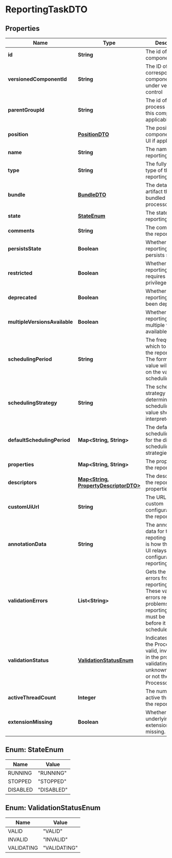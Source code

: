 
# ReportingTaskDTO

## Properties
Name | Type | Description | Notes
------------ | ------------- | ------------- | -------------
**id** | **String** | The id of the component. |  [optional]
**versionedComponentId** | **String** | The ID of the corresponding component that is under version control |  [optional]
**parentGroupId** | **String** | The id of parent process group of this component if applicable. |  [optional]
**position** | [**PositionDTO**](PositionDTO.md) | The position of this component in the UI if applicable. |  [optional]
**name** | **String** | The name of the reporting task. |  [optional]
**type** | **String** | The fully qualified type of the reporting task. |  [optional]
**bundle** | [**BundleDTO**](BundleDTO.md) | The details of the artifact that bundled this processor type. |  [optional]
**state** | [**StateEnum**](#StateEnum) | The state of the reporting task. |  [optional]
**comments** | **String** | The comments of the reporting task. |  [optional]
**persistsState** | **Boolean** | Whether the reporting task persists state. |  [optional]
**restricted** | **Boolean** | Whether the reporting task requires elevated privileges. |  [optional]
**deprecated** | **Boolean** | Whether the reporting task has been deprecated. |  [optional]
**multipleVersionsAvailable** | **Boolean** | Whether the reporting task has multiple versions available. |  [optional]
**schedulingPeriod** | **String** | The frequency with which to schedule the reporting task. The format of the value willd epend on the valud of the schedulingStrategy. |  [optional]
**schedulingStrategy** | **String** | The scheduling strategy that determines how the schedulingPeriod value should be interpreted. |  [optional]
**defaultSchedulingPeriod** | **Map&lt;String, String&gt;** | The default scheduling period for the different scheduling strategies. |  [optional]
**properties** | **Map&lt;String, String&gt;** | The properties of the reporting task. |  [optional]
**descriptors** | [**Map&lt;String, PropertyDescriptorDTO&gt;**](PropertyDescriptorDTO.md) | The descriptors for the reporting tasks properties. |  [optional]
**customUiUrl** | **String** | The URL for the custom configuration UI for the reporting task. |  [optional]
**annotationData** | **String** | The annotation data for the repoting task. This is how the custom UI relays configuration to the reporting task. |  [optional]
**validationErrors** | **List&lt;String&gt;** | Gets the validation errors from the reporting task. These validation errors represent the problems with the reporting task that must be resolved before it can be scheduled to run. |  [optional]
**validationStatus** | [**ValidationStatusEnum**](#ValidationStatusEnum) | Indicates whether the Processor is valid, invalid, or still in the process of validating (i.e., it is unknown whether or not the Processor is valid) |  [optional]
**activeThreadCount** | **Integer** | The number of active threads for the reporting task. |  [optional]
**extensionMissing** | **Boolean** | Whether the underlying extension is missing. |  [optional]


<a name="StateEnum"></a>
## Enum: StateEnum
Name | Value
---- | -----
RUNNING | &quot;RUNNING&quot;
STOPPED | &quot;STOPPED&quot;
DISABLED | &quot;DISABLED&quot;


<a name="ValidationStatusEnum"></a>
## Enum: ValidationStatusEnum
Name | Value
---- | -----
VALID | &quot;VALID&quot;
INVALID | &quot;INVALID&quot;
VALIDATING | &quot;VALIDATING&quot;



